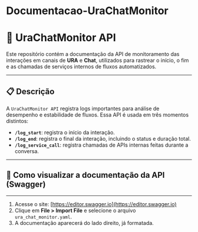 # Documentacao-UraChatMonitor
# 📡 UraChatMonitor API

Este repositório contém a documentação da API de monitoramento das interações em canais de **URA** e **Chat**, utilizados para rastrear o início, o fim e as chamadas de serviços internos de fluxos automatizados.

---

## 📋 Descrição

A `UraChatMonitor API` registra logs importantes para análise de desempenho e estabilidade de fluxos. Essa API é usada em três momentos distintos:

- **`/log_start`**: registra o início da interação.
- **`/log_end`**: registra o final da interação, incluindo o status e duração total.
- **`/log_service_call`**: registra chamadas de APIs internas feitas durante a conversa.
---

## 🧭 Como visualizar a documentação da API (Swagger)
---
1. Acesse o site: [https://editor.swagger.io](https://editor.swagger.io)
2. Clique em **File > Import File** e selecione o arquivo `ura_chat_monitor.yaml`.
3. A documentação aparecerá do lado direito, já formatada.

